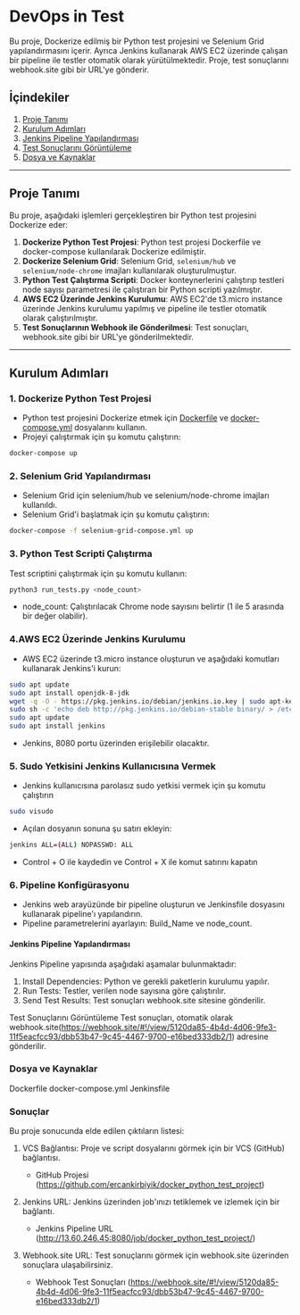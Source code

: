 # DevOps in Test

Bu proje, Dockerize edilmiş bir Python test projesini ve Selenium Grid yapılandırmasını içerir. Ayrıca Jenkins kullanarak AWS EC2 üzerinde çalışan bir pipeline ile testler otomatik olarak yürütülmektedir. Proje, test sonuçlarını webhook.site gibi bir URL'ye gönderir.

## İçindekiler

1. [Proje Tanımı](#proje-tanımı)
2. [Kurulum Adımları](#kurulum-adımları)
3. [Jenkins Pipeline Yapılandırması](#jenkins-pipeline-yapılandırması)
4. [Test Sonuçlarını Görüntüleme](#test-sonuçlarını-görüntüleme)
5. [Dosya ve Kaynaklar](#dosya-ve-kaynaklar)

---

## Proje Tanımı

Bu proje, aşağıdaki işlemleri gerçekleştiren bir Python test projesini Dockerize eder:

1. **Dockerize Python Test Projesi**: Python test projesi Dockerfile ve docker-compose kullanılarak Dockerize edilmiştir.
2. **Dockerize Selenium Grid**: Selenium Grid, `selenium/hub` ve `selenium/node-chrome` imajları kullanılarak oluşturulmuştur.
3. **Python Test Çalıştırma Scripti**: Docker konteynerlerini çalıştırıp testleri node sayısı parametresi ile çalıştıran bir Python scripti yazılmıştır.
4. **AWS EC2 Üzerinde Jenkins Kurulumu**: AWS EC2'de t3.micro instance üzerinde Jenkins kurulumu yapılmış ve pipeline ile testler otomatik olarak çalıştırılmıştır.
5. **Test Sonuçlarının Webhook ile Gönderilmesi**: Test sonuçları, webhook.site gibi bir URL'ye gönderilmektedir.

---

## Kurulum Adımları

### 1. Dockerize Python Test Projesi

- Python test projesini Dockerize etmek için [Dockerfile](./Dockerfile) ve [docker-compose.yml](./docker-compose.yml) dosyalarını kullanın.
- Projeyi çalıştırmak için şu komutu çalıştırın:

```bash
docker-compose up
```

### 2. Selenium Grid Yapılandırması
- Selenium Grid için selenium/hub ve selenium/node-chrome imajları kullanıldı.
- Selenium Grid'i başlatmak için şu komutu çalıştırın:

```bash
docker-compose -f selenium-grid-compose.yml up
```

### 3. Python Test Scripti Çalıştırma
Test scriptini çalıştırmak için şu komutu kullanın:

```bash
python3 run_tests.py <node_count>
```
- node_count: Çalıştırılacak Chrome node sayısını belirtir (1 ile 5 arasında bir değer olabilir).


### 4.AWS EC2 Üzerinde Jenkins Kurulumu
- AWS EC2 üzerinde t3.micro instance oluşturun ve aşağıdaki komutları kullanarak Jenkins'i kurun:

```bash
sudo apt update
sudo apt install openjdk-8-jdk
wget -q -O - https://pkg.jenkins.io/debian/jenkins.io.key | sudo apt-key add -
sudo sh -c 'echo deb http://pkg.jenkins.io/debian-stable binary/ > /etc/apt/sources.list.d/jenkins.list'
sudo apt update
sudo apt install jenkins
```
- Jenkins, 8080 portu üzerinden erişilebilir olacaktır.

### 5. Sudo Yetkisini Jenkins Kullanıcısına Vermek
- Jenkins kullanıcısına parolasız sudo yetkisi vermek için şu komutu çalıştırın

```bash
sudo visudo
```
- Açılan dosyanın sonuna şu satırı ekleyin:

```bash
jenkins ALL=(ALL) NOPASSWD: ALL
```

- Control + O ile kaydedin ve Control + X ile komut satırını kapatın

### 6. Pipeline Konfigürasyonu
- Jenkins web arayüzünde bir pipeline oluşturun ve Jenkinsfile dosyasını kullanarak pipeline'ı yapılandırın.
- Pipeline parametrelerini ayarlayın: Build_Name ve node_count.

#### Jenkins Pipeline Yapılandırması
Jenkins Pipeline yapısında aşağıdaki aşamalar bulunmaktadır:

1. Install Dependencies: Python ve gerekli paketlerin kurulumu yapılır.
2. Run Tests: Testler, verilen node sayısına göre çalıştırılır.
3. Send Test Results: Test sonuçları webhook.site sitesine gönderilir.

Test Sonuçlarını Görüntüleme
Test sonuçları, otomatik olarak webhook.site(https://webhook.site/#!/view/5120da85-4b4d-4d06-9fe3-11f5eacfcc93/dbb53b47-9c45-4467-9700-e16bed333db2/1) adresine gönderilir. 

### Dosya ve Kaynaklar
Dockerfile
docker-compose.yml
Jenkinsfile

### Sonuçlar
Bu proje sonucunda elde edilen çıktıların listesi:

1. VCS Bağlantısı: Proje ve script dosyalarını görmek için bir VCS (GitHub) bağlantısı.
   * GitHub Projesi (https://github.com/ercankirbiyik/docker_python_test_project)

2. Jenkins URL: Jenkins üzerinden job'ınızı tetiklemek ve izlemek için bir bağlantı.
   * Jenkins Pipeline URL (http://13.60.246.45:8080/job/docker_python_test_project/)

3. Webhook.site URL: Test sonuçlarını görmek için webhook.site üzerinden sonuçlara ulaşabilirsiniz.
   * Webhook Test Sonuçları (https://webhook.site/#!/view/5120da85-4b4d-4d06-9fe3-11f5eacfcc93/dbb53b47-9c45-4467-9700-e16bed333db2/1)